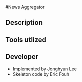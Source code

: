 #News Aggregator

## Description

## Tools utlized

## Developer
* Implemented by Jonghyun Lee
* Skeleton code by Eric Fouh